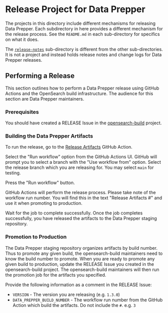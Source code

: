 # Release Project for Data Prepper

The projects in this directory include different mechanisms for releasing Data Prepper. Each subdirectory in here provides a different
mechanism for the release process. See the `README.md` in each sub-directory for specifics on what it does.

The [`release-notes`](release-notes) sub-directory is different from the other sub-directories.
It is not a project and instead holds release notes and change logs for Data Prepper releases.

## Performing a Release

This section outlines how to perform a Data Prepper release using GitHub Actions and the OpenSearch build infrastructure.
The audience for this section are Data Prepper maintainers.

### Prerequisites

You should have created a RELEASE Issue in the [opensearch-build](https://github.com/opensearch-project/opensearch-build) project.

### Building the Data Prepper Artifacts

To run the release, go to the [Release Artifacts](https://github.com/opensearch-project/data-prepper/actions/workflows/release.yml)
GitHub Action.

Select the "Run workflow" option from the GitHub Actions UI. GitHub will prompt you to select a branch with the "Use workflow from" option. Select
the release branch which you are releasing for. You may select `main` for testing.

Press the "Run workflow" button.

GitHub Actions will perform the release process. Please take note of the workflow run number. You will find this in the text "Release Artifacts #<worflow run number>"
and use it when promoting to production.

Wait for the job to complete successfully. Once the job completes successfully, you
have released the artifacts to the Data Prepper staging repository.

### Promotion to Production

The Data Prepper staging repository organizes artifacts by build number. Thus to promote any given build, the opensearch-build maintainers need to know the build number to promote.
When you are ready to promote any given build to production, update the RELEASE Issue you created in the opensearch-build project. The opensearch-build maintainers will
then run the promotion job for the artifacts you specified.  

Provide the following information as a comment in the RELEASE Issue:

* `VERSION` - The version you are releasing (e.g. `1.3.0`)
* `DATA_PREPPER_BUILD_NUMBER` - The workflow run number from the GitHub Action which build the artifacts. Do not include the `#`. e.g. `3`
